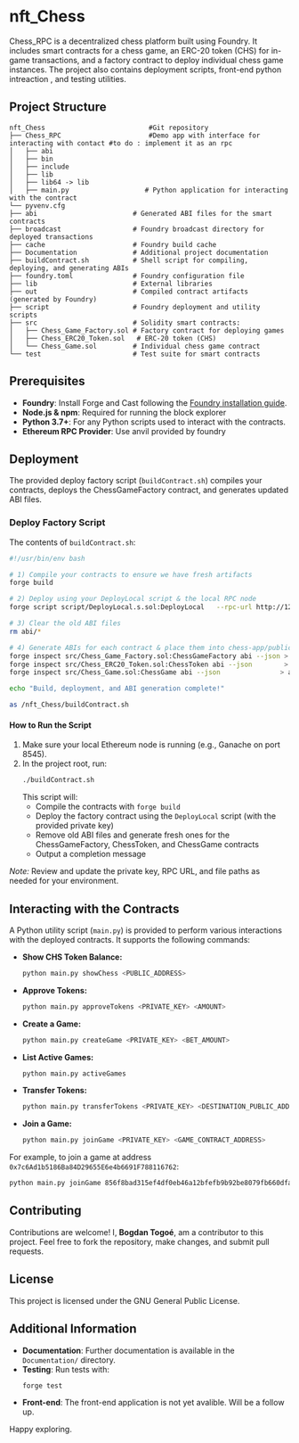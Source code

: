 # nft_Chess

Chess_RPC is a decentralized chess platform built using Foundry. It includes smart contracts for a chess game, an ERC-20 token (CHS) for in-game transactions, and a factory contract to deploy individual chess game instances. The project also contains deployment scripts, front-end python intreaction , and testing utilities.

## Project Structure

```
nft_Chess                          #Git repository 
├── Chess_RPC                      #Demo app with interface for interacting with contact #to do : implement it as an rpc
│   ├── abi
│   ├── bin
│   ├── include
│   ├── lib
│   ├── lib64 -> lib
│   ├── main.py                   # Python application for interacting with the contract
└── pyvenv.cfg
├── abi                        # Generated ABI files for the smart contracts
├── broadcast                  # Foundry broadcast directory for deployed transactions
├── cache                      # Foundry build cache
├── Documentation              # Additional project documentation
├── buildContract.sh           # Shell script for compiling, deploying, and generating ABIs
├── foundry.toml               # Foundry configuration file
├── lib                        # External libraries
├── out                        # Compiled contract artifacts (generated by Foundry)
├── script                     # Foundry deployment and utility scripts
├── src                        # Solidity smart contracts:
│   ├── Chess_Game_Factory.sol # Factory contract for deploying games
│   ├── Chess_ERC20_Token.sol   # ERC-20 token (CHS)
│   └── Chess_Game.sol         # Individual chess game contract
└── test                       # Test suite for smart contracts
```

## Prerequisites

- **Foundry**: Install Forge and Cast following the [Foundry installation guide](https://book.getfoundry.sh/getting-started/installation).
- **Node.js & npm**: Required for running the block explorer
- **Python 3.7+**: For any Python scripts used to interact with the contracts.
- **Ethereum RPC Provider**: Use anvil provided by foundry 

## Deployment

The provided deploy factory script (`buildContract.sh`) compiles your contracts, deploys the ChessGameFactory contract, and generates updated ABI files.

### Deploy Factory Script

The contents of `buildContract.sh`:

```bash
#!/usr/bin/env bash

# 1) Compile your contracts to ensure we have fresh artifacts
forge build

# 2) Deploy using your DeployLocal script & the local RPC node
forge script script/DeployLocal.s.sol:DeployLocal   --rpc-url http://127.0.0.1:8545   --private-key 0x2a871d0798f97d79848a013d4936a73bf4cc922c825d33c1cf7073dff6d409c6   --broadcast

# 3) Clear the old ABI files
rm abi/*

# 4) Generate ABIs for each contract & place them into chess-app/public/abi
forge inspect src/Chess_Game_Factory.sol:ChessGameFactory abi --json > abi/ChessGameFactory_abi.json
forge inspect src/Chess_ERC20_Token.sol:ChessToken abi --json        > abi/ChessToken_abi.json
forge inspect src/Chess_Game.sol:ChessGame abi --json               > abi/ChessGame_abi.json

echo "Build, deployment, and ABI generation complete!"

as /nft_Chess/buildContract.sh
```

#### How to Run the Script

1. Make sure your local Ethereum node is running (e.g., Ganache on port 8545).
2. In the project root, run:
   ```bash
   ./buildContract.sh
   ```
   This script will:
   - Compile the contracts with `forge build`
   - Deploy the factory contract using the `DeployLocal` script (with the provided private key)
   - Remove old ABI files and generate fresh ones for the ChessGameFactory, ChessToken, and ChessGame contracts
   - Output a completion message

*Note:* Review and update the private key, RPC URL, and file paths as needed for your environment.

## Interacting with the Contracts

A Python utility script (`main.py`) is provided to perform various interactions with the deployed contracts. It supports the following commands:

- **Show CHS Token Balance:**
  ```bash
  python main.py showChess <PUBLIC_ADDRESS>
  ```

- **Approve Tokens:**
  ```bash
  python main.py approveTokens <PRIVATE_KEY> <AMOUNT>
  ```

- **Create a Game:**
  ```bash
  python main.py createGame <PRIVATE_KEY> <BET_AMOUNT>
  ```

- **List Active Games:**
  ```bash
  python main.py activeGames
  ```

- **Transfer Tokens:**
  ```bash
  python main.py transferTokens <PRIVATE_KEY> <DESTINATION_PUBLIC_ADDRESS> <AMOUNT>
  ```

- **Join a Game:**
  ```bash
  python main.py joinGame <PRIVATE_KEY> <GAME_CONTRACT_ADDRESS>
  ```

For example, to join a game at address `0x7c6Ad1b5186Ba84D29655E6e4b6691F788116762`:
```bash
python main.py joinGame 856f8bad315ef4df0eb46a12bfefb9b92be8079fb660dfa51cf55b0daa628445 0x7c6Ad1b5186Ba84D29655E6e4b6691F788116762
```

## Contributing

Contributions are welcome! I, **Bogdan Togoé**, am a contributor to this project. Feel free to fork the repository, make changes, and submit pull requests.

## License

This project is licensed under the GNU General Public License.

## Additional Information

- **Documentation**: Further documentation is available in the `Documentation/` directory.
- **Testing**: Run tests with:
  ```bash
  forge test
  ```
- **Front-end**: The front-end application is not yet avalible. Will be a follow up.

Happy exploring. 

